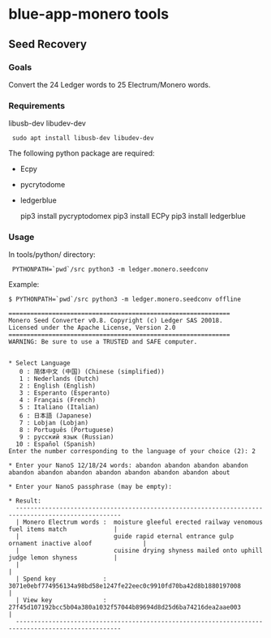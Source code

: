 # blue-app-monero tools


## Seed Recovery

### Goals

Convert the 24 Ledger words to 25 Electrum/Monero words.

### Requirements

libusb-dev
libudev-dev

     sudo apt install libusb-dev libudev-dev

The following python package are required:

- Ecpy
- pycrytodome
- ledgerblue

    pip3 install pycryptodomex
    pip3 install ECPy
    pip3 install ledgerblue

### Usage

In tools/python/ directory:

     PYTHONPATH=`pwd`/src python3 -m ledger.monero.seedconv

Example:

    $ PYTHONPATH=`pwd`/src python3 -m ledger.monero.seedconv offline

    =============================================================
    Monero Seed Converter v0.8. Copyright (c) Ledger SAS 20018.
    Licensed under the Apache License, Version 2.0
    =============================================================
    WARNING: Be sure to use a TRUSTED and SAFE computer.
     
            
    * Select Language
       0 : 简体中文 (中国) (Chinese (simplified))
       1 : Nederlands (Dutch)
       2 : English (English)
       3 : Esperanto (Esperanto)
       4 : Français (French)
       5 : Italiano (Italian)
       6 : 日本語 (Japanese)
       7 : Lobjan (Lobjan)
       8 : Português (Portuguese)
       9 : русский язык (Russian)
      10 : Español (Spanish)
    Enter the number corresponding to the language of your choice (2): 2

    * Enter your NanoS 12/18/24 words: abandon abandon abandon abandon abandon abandon abandon abandon abandon abandon abandon about

    * Enter your NanoS passphrase (may be empty): 

    * Result:
      ---------------------------------------------------------------------------------------------------
      | Monero Electrum words :  moisture gleeful erected railway venomous fuel items match             |
      |                          guide rapid eternal entrance gulp ornament inactive aloof              |
      |                          cuisine drying shyness mailed onto uphill judge lemon shyness          |
      |                                                                                                 |
      | Spend key             :  3071e0ebf774956134a98bd58e1247fe22eec0c9910fd70ba42d8b1880197008       |
      | View key              :  27f45d107192bcc5b04a380a1032f57044b89694d8d25d6ba74216dea2aae003       |
      ---------------------------------------------------------------------------------------------------

